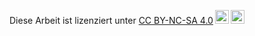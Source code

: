 <p xmlns:cc="http://creativecommons.org/ns#">
    Diese Arbeit ist lizenziert unter
    <a href="http://creativecommons.org/licenses/by-nc-sa/4.0/?ref= Chooser-v1" target="_blank"
        rel="license noopener noreferrer" style="display:inline-block;">CC BY-NC-SA 4.0<img
            style="height:22px!important;margin-left:3px ;vertikal-align:text-bottom;"
            src="https://mirrors.creativecommons.org/presskit/icons/cc.svg?ref=chooser-v1"><img
            style="height:22px!important;margin-left:3px;vertical-align:text -unten;"
            src="https://mirrors.creativecommons.org/presskit/icons/by.svg?ref=chooser-v1"><img
            style="height:22px!important;margin-left:3px;vertical-align:text -unten;"
            src="https://mirrors.creativecommons.org/presskit/icons/nc.

